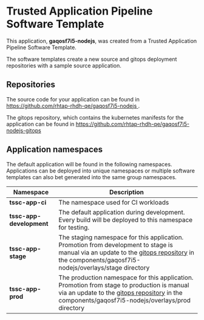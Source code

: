 # Trusted Application Pipeline Software Template

This application, **gaqosf7i5-nodejs**, was created from a Trusted Application Pipeline Software Template.

The software templates create a new source and gitops deployment repositories with a sample source application. 

## Repositories

The source code for your application can be found in [https://github.com/rhtap-rhdh-qe/gaqosf7i5-nodejs ](https://github.com/rhtap-rhdh-qe/gaqosf7i5-nodejs ).
 
The gitops repository, which contains the kubernetes manifests for the application can be found in 
[https://github.com/rhtap-rhdh-qe/gaqosf7i5-nodejs-gitops ](https://github.com/rhtap-rhdh-qe/gaqosf7i5-nodejs-gitops ) 

## Application namespaces 

The default application will be found in the following namespaces. Applications can be deployed into unique namespaces or multiple software templates can also bet generated into the same group namespaces.  

|  Namespace   |  Description   |  
| -------- | -------- |
| **tssc-app-ci** | The namespace used for CI workloads |
| **tssc-app-development** | The default application during development. Every build will be deployed to this namespace for testing. |
| **tssc-app-stage** | The staging namespace for this application. Promotion from development to stage is manual via an update to the [gitops repository](https://github.com/rhtap-rhdh-qe/gaqosf7i5-nodejs-gitops ) in the components/gaqosf7i5-nodejs/overlays/stage directory |
| **tssc-app-prod** | The production namespace for this application. Promotion from stage to production is manual via an update to the [gitops repository](https://github.com/rhtap-rhdh-qe/gaqosf7i5-nodejs-gitops ) in the components/gaqosf7i5-nodejs/overlays/prod directory |